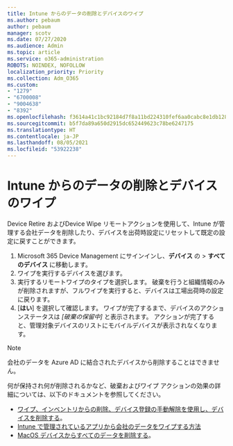 ```yaml
---
title: Intune からのデータの削除とデバイスのワイプ
ms.author: pebaum
author: pebaum
manager: scotv
ms.date: 07/27/2020
ms.audience: Admin
ms.topic: article
ms.service: o365-administration
ROBOTS: NOINDEX, NOFOLLOW
localization_priority: Priority
ms.collection: Adm_O365
ms.custom:
- "1279"
- "6700008"
- "9004638"
- "8392"
ms.openlocfilehash: f3614a41c1bc92184d7f8a11bd224310fef6aa0cabc8e1db1288bde01ca1cb5a
ms.sourcegitcommit: b5f7da89a650d2915dc652449623c78be6247175
ms.translationtype: HT
ms.contentlocale: ja-JP
ms.lasthandoff: 08/05/2021
ms.locfileid: "53922238"
---
```

# <a name="removing-data-and-wiping-devices-from-intune"></a>Intune からのデータの削除とデバイスのワイプ

Device Retire およびDevice Wipe リモートアクションを使用して、Intune が管理する会社データを削除したり、デバイスを出荷時設定にリセットして既定の設定に戻すことができます。

1. Microsoft 365 Device Management にサインインし、**デバイス** の > **すべてのデバイス** に移動します。
2. ワイプを実行するデバイスを選びます。
3. 実行するリモートワイプのタイプを選択します。 破棄を行うと組織情報のみが削除されますが、フルワイプを実行すると、デバイスは工場出荷時の設定に戻ります。
4. [**はい**] を選択して確認します。 ワイプが完了するまで、デバイスのアクションステータスは *[破棄の保留中]* と表示されます。
    アクションが完了すると、管理対象デバイスのリストにモバイルデバイスが表示されなくなります。

> [!NOTE]
> 会社のデータを Azure AD に結合されたデバイスから削除することはできません。 

何が保持され何が削除されるかなど、破棄およびワイプ アクションの効果の詳細については、以下のドキュメントを参照してください。

- [ワイプ、インベントリからの削除、デバイス登録の手動解除を使用し、デバイスを削除する](https://docs.microsoft.com/mem/intune/remote-actions/devices-wipe)。
- [Intune で管理されているアプリから会社のデータをワイプする方法](https://docs.microsoft.com/mem/intune/apps/apps-selective-wipe)
- [MacOS デバイスからすべてのデータを削除する](https://docs.microsoft.com/mem/intune/remote-actions/device-erase)。